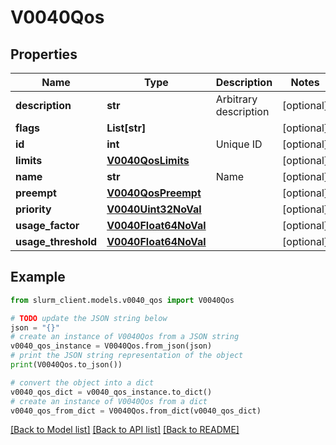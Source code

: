 # V0040Qos


## Properties

Name | Type | Description | Notes
------------ | ------------- | ------------- | -------------
**description** | **str** | Arbitrary description | [optional] 
**flags** | **List[str]** |  | [optional] 
**id** | **int** | Unique ID | [optional] 
**limits** | [**V0040QosLimits**](V0040QosLimits.md) |  | [optional] 
**name** | **str** | Name | [optional] 
**preempt** | [**V0040QosPreempt**](V0040QosPreempt.md) |  | [optional] 
**priority** | [**V0040Uint32NoVal**](V0040Uint32NoVal.md) |  | [optional] 
**usage_factor** | [**V0040Float64NoVal**](V0040Float64NoVal.md) |  | [optional] 
**usage_threshold** | [**V0040Float64NoVal**](V0040Float64NoVal.md) |  | [optional] 

## Example

```python
from slurm_client.models.v0040_qos import V0040Qos

# TODO update the JSON string below
json = "{}"
# create an instance of V0040Qos from a JSON string
v0040_qos_instance = V0040Qos.from_json(json)
# print the JSON string representation of the object
print(V0040Qos.to_json())

# convert the object into a dict
v0040_qos_dict = v0040_qos_instance.to_dict()
# create an instance of V0040Qos from a dict
v0040_qos_from_dict = V0040Qos.from_dict(v0040_qos_dict)
```
[[Back to Model list]](../README.md#documentation-for-models) [[Back to API list]](../README.md#documentation-for-api-endpoints) [[Back to README]](../README.md)


